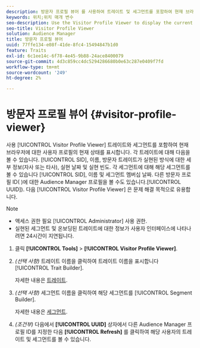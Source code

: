 ```yaml
---
description: 방문자 프로필 뷰어 를 사용하여 트레이트 및 세그먼트를 포함하여 현재 브라우저에 대한 사용자 프로필의 현재 상태를 표시할 수 있습니다. 각 트레이트에 대해 SID, 이름, 방문자 트레이트가 실현된 방법에 대한 세부 정보(자사 또는 타사), 실현 날짜 및 실현 빈도를 볼 수 있습니다. 각 세그먼트에 대한 SID, 이름 및 세그먼트 멤버십 날짜를 볼 수 있습니다. 다른 Audience Manager 프로필 ID(UUID)에 대한 방문자 프로필을 볼 수도 있습니다. 방문자 프로필 뷰어는 문제 해결 목적으로 유용합니다.
keywords: 위치;위치 매개 변수
seo-description: Use the Visitor Profile Viewer to display the current state of a user profile for the current browser, including its traits and segments. For each trait, you can view its SID, name, details about how visitor traits were realized (first- or third-party), the realization date, and the frequency of realizations. For each segment, you can view its SID, name, and the segment membership date. You can also view the visitor profile for another Audience Manager profile ID (UUID). The Visitor Profile Viewer is helpful for troubleshooting purposes.
seo-title: Visitor Profile Viewer
solution: Audience Manager
title: 방문자 프로필 뷰어
uuid: 77ffe134-e08f-41de-8fc4-15494847b1d0
feature: Traits
exl-id: 6c1ee14c-6f78-4e45-9b88-24ace8400079
source-git-commit: 4d3c859cc4dc5294286680b0e63c287e0409f7fd
workflow-type: tm+mt
source-wordcount: '249'
ht-degree: 2%

---
```


# 방문자 프로필 뷰어 {#visitor-profile-viewer}

사용 [!UICONTROL Visitor Profile Viewer] 트레이트와 세그먼트를 포함하여 현재 브라우저에 대한 사용자 프로필의 현재 상태를 표시합니다. 각 트레이트에 대해 다음을 볼 수 있습니다. [!UICONTROL SID], 이름, 방문자 트레이트가 실현된 방식에 대한 세부 정보(자사 또는 타사), 실현 날짜 및 실현 빈도. 각 세그먼트에 대해 해당 세그먼트를 볼 수 있습니다 [!UICONTROL SID], 이름 및 세그먼트 멤버십 날짜. 다른 방문자 프로필 ID( )에 대한 Audience Manager 프로필을 볼 수도 있습니다.[!UICONTROL UUID]). 다음 [!UICONTROL Visitor Profile Viewer] 은 문제 해결 목적으로 유용합니다.

>[!NOTE]
>
>* 액세스 권한 필요 [!UICONTROL Administrator] 사용 권한.
>* 실현된 세그먼트 및 온보딩된 트레이트에 대한 정보가 사용자 인터페이스에 나타나려면 24시간이 지연됩니다.


<!-- 
Traits that are not part of a segment will not appear in the
<span class="wintitle"> Visitor Profile Viewer</span>.
-->

1. 클릭 **[!UICONTROL Tools]** > **[!UICONTROL Visitor Profile Viewer]**.

1. *(선택 사항)* 트레이트 이름을 클릭하여 트레이트 이름을 표시합니다 [!UICONTROL Trait Builder].

   자세한 내용은 [트레이트](../features/traits/trait-details-page.md).

1. *(선택 사항)* 세그먼트 이름을 클릭하여 해당 세그먼트를 [!UICONTROL Segment Builder].

   자세한 내용은 [세그먼트](../features/segments/segments-purpose.md).

1. *(조건부)* 다음에서 **[!UICONTROL UUID]** 상자에서 다른 Audience Manager 프로필 ID를 지정한 다음 **[!UICONTROL Refresh]** 를 클릭하여 해당 사용자의 트레이트 및 세그먼트를 볼 수 있습니다.
